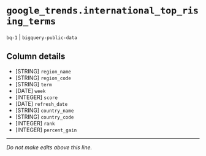 # `google_trends.international_top_rising_terms`
`bq-1` | `bigquery-public-data`

## Column details
* [STRING]    `region_name`
* [STRING]    `region_code`
* [STRING]    `term`
* [DATE]      `week`
* [INTEGER]   `score`
* [DATE]      `refresh_date`
* [STRING]    `country_name`
* [STRING]    `country_code`
* [INTEGER]   `rank`
* [INTEGER]   `percent_gain`

-------------------------------------------------------------------------------
*Do not make edits above this line.*

